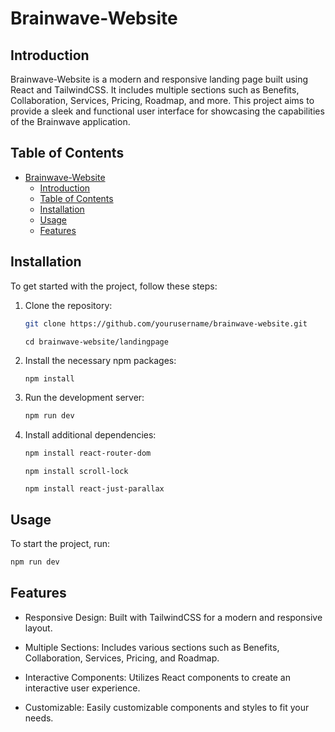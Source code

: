 # Brainwave-Website

## Introduction
Brainwave-Website is a modern and responsive landing page built using React and TailwindCSS. It includes multiple sections such as Benefits, Collaboration, Services, Pricing, Roadmap, and more. This project aims to provide a sleek and functional user interface for showcasing the capabilities of the Brainwave application.

## Table of Contents
- [Brainwave-Website](#brainwave-website)
  - [Introduction](#introduction)
  - [Table of Contents](#table-of-contents)
  - [Installation](#installation)
  - [Usage](#usage)
  - [Features](#features)


## Installation
To get started with the project, follow these steps:

1. Clone the repository:
    ```bash
    git clone https://github.com/yourusername/brainwave-website.git
    ```
    ```
    cd brainwave-website/landingpage
    ```

2. Install the necessary npm packages:
    ```bash
    npm install
    ```

3. Run the development server:
    ```bash
    npm run dev
    ```

4. Install additional dependencies:
    ```bash
    npm install react-router-dom
    ```
    ```
    npm install scroll-lock
    ```
    ```
    npm install react-just-parallax
    ```

## Usage
To start the project, run:
```bash
npm run dev
```

## Features
- Responsive Design: Built with TailwindCSS for a modern and responsive layout.

- Multiple Sections: Includes various sections such as Benefits, Collaboration, Services, Pricing, and Roadmap.

- Interactive Components: Utilizes React components to create an interactive user experience.

- Customizable: Easily customizable components and styles to fit your needs.


